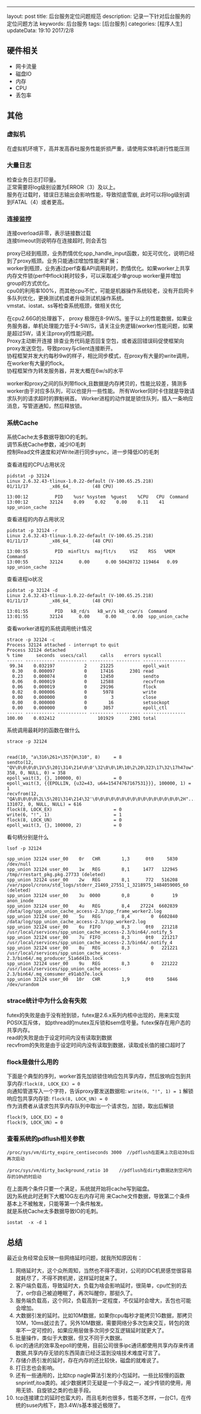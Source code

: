 ---
layout:     post
title:      后台服务定位问题规范
description: 记录一下针对后台服务的定位问题方法
keywords: 后台服务
tags: [后台服务]
categories: [程序人生]
updateData:   19:10 2017/2/8

## 硬件相关

* 网卡流量  
* 磁盘IO  
* 内存  
* CPU  
* 丢包率  

## 其他


### 虚拟机

在虚拟机环境下，高并发高吞吐服务性能折损严重，请使用实体机进行性能压测  


### 大量日志

检查业务日志打印量。  
正常需要将log级别设置为ERROR（3）及以上。  
服务在过载时，错误日志输出会影响性能，导致彻底雪崩, 此时可以将log级别调到FATAL（4）或者更高。

### 连接监控

连接overload非零，表示链接数过载  
连接timeout则说明存在连接超时, 则会丢包



proxy已经到瓶颈，业务酌情优化spp_handle_input函数，如无可优化，说明已经到了proxy瓶颈。业务只能通过增加性能来扩展；  
worker到瓶颈，业务通过perf查看API调用耗时，酌情优化。如果worker上共享内存文件锁(perf中flock)耗时较多，可以采取减少单group worker量并增加group的方式优化。  
cpu0的利用率100%，而其他cpu不忙，可能是机器操作系统较老，没有开启网卡多队列优化，更换测试机或者升级测试机操作系统。  
vmstat、iostat、ss等检查系统瓶颈，做相关优化  

在cpu2.66G的处理器下， proxy 极限在8-9W/S。鉴于以上的性能数据，如果业务服务器，单机处理能力低于4-5W/S，请关注业务逻辑(worker)性能问题，如果是超过5W，请关注proxy的性能问题。  
Proxy主动断开连接  排查业务代码是否回复空包，或者返回错误码促使框架向proxy发送空包，导致proxy与client连接断开。  
协程框架并发大约每秒9w的样子，相比同步模式，在proxy有大量的write调用，在worker有大量的flock。  
协程框架作为转发服务器，并发大概在6w/s的水平  


worker和proxy之间的队列带flock,且数据是内存拷贝的，性能比较差，猜测多worker由于对应多队列，可以也提升一些性能。
所有Worker同时卡住就是导致请求队列的请求超时的罪魁祸首。
Worker进程的动作就是锁住队列，插入一条响应消息，写管道通知，然后释放锁。

### 系统Cache


系统Cache太多数据导致IO的毛刺。  
调节系统Cache参数，减少IO毛刺  
控制Read文件速度和对Write进行同步sync，进一步降低IO的毛刺  


查看进程的CPU占用状况   

```
pidstat -p 32124 
Linux 2.6.32.43-tlinux-1.0.22-default (V-100.65.25.218)         01/11/17        _x86_64_        (48 CPU)

13:00:12          PID    %usr %system  %guest    %CPU   CPU  Command
13:00:12        32124    0.09    0.02    0.00    0.11    41  spp_union_cache
```

查看进程的内存占用状况  

```
pidstat -p 32124 -r
Linux 2.6.32.43-tlinux-1.0.22-default (V-100.65.25.218)         01/11/17        _x86_64_        (48 CPU)

13:00:55          PID  minflt/s  majflt/s     VSZ    RSS   %MEM  Command
13:00:55        32124      0.00      0.00 50420732 119464   0.09  spp_union_cache
```

查看进程io状况  

```
pidstat -p 32124 -d
Linux 2.6.32.43-tlinux-1.0.22-default (V-100.65.25.218)         01/11/17        _x86_64_        (48 CPU)

13:01:55          PID   kB_rd/s   kB_wr/s kB_ccwr/s  Command
13:01:55        32124      0.00      0.00      0.00  spp_union_cache
```

查看worker进程的系统调用统计情况  

```
strace -p 32124 -c
Process 32124 attached - interrupt to quit
Process 32124 detached
% time     seconds  usecs/call     calls    errors syscall
------ ----------- ----------- --------- --------- ----------------
 99.34    0.032197           2     21225           epoll_wait
  0.30    0.000097           0     17416      2301 read
  0.23    0.000074           0     12450           sendto
  0.06    0.000019           0     12588           recvfrom
  0.06    0.000019           0     29196           flock
  0.02    0.000006           0      5978           write
  0.00    0.000000           0         3           close
  0.00    0.000000           0        16           setsockopt
  0.00    0.000000           0      3057           epoll_ctl
------ ----------- ----------- --------- --------- ----------------
100.00    0.032412                101929      2301 total 
```

系统调用最耗时的函数在做什么  

```
strace -p 32124


read(10, "a\316\261>\357{H\310", 8)     = 8
sendto(12, "QV\0\0\0\0\1V\5\201\314\214\0\0'\32\0\0\1R\10\2\20\323\17\32\17h47ow"..., 358, 0, NULL, 0) = 358
epoll_wait(3, {}, 100000, 0)            = 0
epoll_wait(3, {{EPOLLIN, {u32=43, u64=15474767167531}}}, 100000, 1) = 1
recvfrom(12, "QA\0\0\0\0\2L\5\201\314\214\32'\0\0\0\0\0\0\0\0\0\0\0\0\0\0\0\0\2H"..., 131072, 0, NULL, NULL) = 616
flock(8, LOCK_EX)                       = 0
write(6, "!", 1)                        = 1
flock(8, LOCK_UN)                       = 0
epoll_wait(3, {}, 100000, 2)            = 0
```

看句柄分别是什么

```
lsof -p 32124 

spp_union 32124 user_00    0r   CHR        1,3      0t0     5830 /dev/null
spp_union 32124 user_00    1w   REG        8,1     1477   122945 /tmp/rrestart_pkg.pkg.27733 (deleted)
spp_union 32124 user_00    2w   REG        8,1      772   516208 /var/spool/cronx/std_logs/stderr_21469_27551_1_3218975_1484059005_60 (deleted)
spp_union 32124 user_00    3u  0000        0,8        0       19 anon_inode
spp_union 32124 user_00    4u   REG        8,4    27224  6602839 /data/log/spp_union_cache_access-2.3/spp_frame_worker2.log
spp_union 32124 user_00    5u   REG        8,4        0  6602840 /data/log/spp_union_cache_access-2.3/spp_worker2.log
spp_union 32124 user_00    6u  FIFO        8,3      0t0   221218 /usr/local/services/spp_union_cache_access-2.3/bin64/.notify_5
spp_union 32124 user_00    7u  FIFO        8,3      0t0   221217 /usr/local/services/spp_union_cache_access-2.3/bin64/.notify_4
spp_union 32124 user_00    8u   REG        8,3        0   221221 /usr/local/services/spp_union_cache_access-2.3/bin64/.mq_producer_51a6d41b.lock
spp_union 32124 user_00    9u   REG        8,3        0   221222 /usr/local/services/spp_union_cache_access-2.3/bin64/.mq_comsumer_e91ab37e.lock
spp_union 32124 user_00   10r   CHR        1,9      0t0     5846 /dev/urandom
```

### strace统计中为什么会有失败  


futex的失败是由于没有抢到锁，futex是2.6.x系列内核中出现的，用来实现POSIX互斥体， 如pthread的mutex互斥锁和sem信号量。futex保存在用户态的共享内存。  
read的失败是由于设定时间内没有读取到数据  
recvfrom的失败是由于设定时间内没有读取到数据，读取成长值的接口超时了  


### flock是做什么用的  

下面是个典型的序列，worker首先加锁锁住响应包共享内存，然后放响应包到共享内存:`flock(8, LOCK_EX) = 0`  
向通知管道写入一个字符，告诉proxy要发送数据啦: `write(6, "!", 1) = 1`
解锁响应包共享内存锁: `flock(8, LOCK_UN) = 0`  
作为消费者从请求包共享内存队列中取出一个请求包，加锁，取出后解锁  

```
flock(9, LOCK_EX) = 0
flock(9, LOCK_UN) = 0
```




### 查看系统的pdflush相关参数

```
/proc/sys/vm/dirty_expire_centiseconds 3000  //pdflush在距离上次启动30s后再次启动

/proc/sys/vm/dirty_background_ratio 10    //pdflush在dirty数据达到空闲内存的10%的时启动
```

在上面两个条件只要一个满足，系统就开始将cache写到磁盘。   
因为系统此时还剩下大概10G左右内存可用  来Cache文件数据，导致第二个条件基本上不被触发，只能等第一个条件触发。  
就是系统Cache太多数据导致IO的毛刺。  

```
iostat  -x -d 1 
```


## 总结

最近业务经常会反映一些网络延时问题，就我所知原因有：  

1. 网络延时大，这个众所周知，当然也不得不面对，公司的IDC机房感觉很容易就耗尽了，不得不跨机房，这样延时就来了。  
2. 客户端负载高，导致延时大，负载为啥会影响延时，很简单，cpu忙别的去了，or你自己被迫睡眠了，再次叫醒你，那挺久了。  
3. 服务端负载高，这个同2，负载高到一定程度，不仅延时会增大，丢包也可能会增加。  
4. 大数据引发的延时。比如10M数据，如果你cpu每秒才能拷贝1G数据，那拷贝10M，10ms就过去了。另外10M数据，需要网络分多次包来交互，转包的效率不一定可控的，如果应用层做多次同步交互逻辑延时就更大了。  
5. 批量操作，类似于大数据，但又不同于大数据。  
6. ipc的通讯的效率及epoll的使用，目前公司很多ipc通讯都使用共享内存来传递数据,共享内存无锁的东西简直已经泛滥到没啥技术难度可言了。  
7. 存储介质引发的延时，存在内存的还比较快，磁盘的就难说了。  
8. 打日志也会影响。  
9. 还有一些通用的，比如tcp nagle算法引发的小包延时。一些比较慢的函数snprintf,itoa类的。减少数据拷贝无疑是一个手段之一，减少传锁的使用，用用无锁、自旋锁之类的也是手段。  
10. tcp连接建立的延时也蛮大的，而且毛刺也很多，性能不怎样，一台C1，在传统的suse内核下，跑3.4W/s基本接近极限了。  

